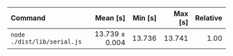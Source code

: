 | Command | Mean [s] | Min [s] | Max [s] | Relative |
|:---|---:|---:|---:|---:|
| `node ./dist/lib/serial.js` | 13.739 ± 0.004 | 13.736 | 13.741 | 1.00 |
